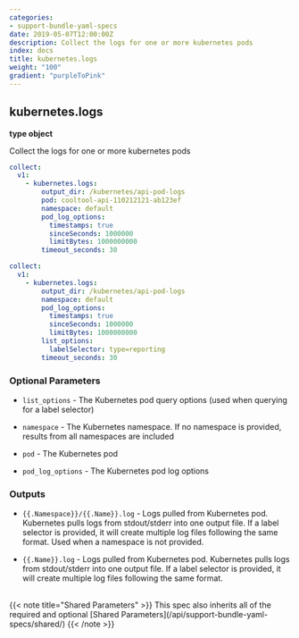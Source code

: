 ```yaml
---
categories:
- support-bundle-yaml-specs
date: 2019-05-07T12:00:00Z
description: Collect the logs for one or more kubernetes pods
index: docs
title: kubernetes.logs
weight: "100"
gradient: "purpleToPink"
---
```


## kubernetes.logs

**type object**

Collect the logs for one or more kubernetes pods


```yaml
collect:
  v1:
    - kubernetes.logs:
        output_dir: /kubernetes/api-pod-logs
        pod: cooltool-api-110212121-ab123ef
        namespace: default
        pod_log_options:
          timestamps: true
          sinceSeconds: 1000000
          limitBytes: 1000000000
        timeout_seconds: 30
```

```yaml
collect:
  v1:
    - kubernetes.logs:
        output_dir: /kubernetes/api-pod-logs
        namespace: default
        pod_log_options:
          timestamps: true
          sinceSeconds: 1000000
          limitBytes: 1000000000
        list_options:
          labelSelector: type=reporting
        timeout_seconds: 30
```


### Optional Parameters


- `list_options` - The Kubernetes pod query options (used when querying for a label selector)


- `namespace` - The Kubernetes namespace. If no namespace is provided, results from all namespaces are included


- `pod` - The Kubernetes pod


- `pod_log_options` - The Kubernetes pod log options



### Outputs

    
- `{{.Namespace}}/{{.Name}}.log` - Logs pulled from Kubernetes pod. Kubernetes pulls logs from stdout/stderr into one output file. If a label selector is provided, it will create multiple log files following the same format. Used when a namespace is not provided.

- `{{.Name}}.log` - Logs pulled from Kubernetes pod. Kubernetes pulls logs from stdout/stderr into one output file. If a label selector is provided, it will create multiple log files following the same format.


<br>
{{< note title="Shared Parameters" >}}
This spec also inherits all of the required and optional [Shared Parameters](/api/support-bundle-yaml-specs/shared/)
{{< /note >}}

  